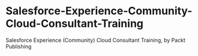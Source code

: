 # Salesforce-Experience-Community-Cloud-Consultant-Training
Salesforce Experience (Community) Cloud Consultant Training, by Packt Publishing
